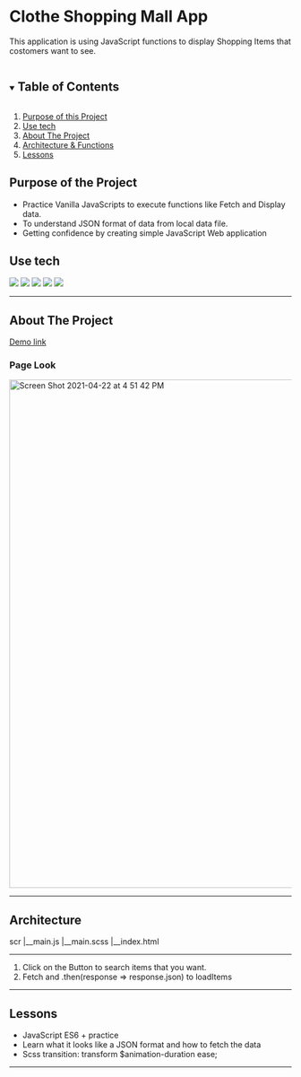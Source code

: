 # Clothe Shopping Mall App

This application is using JavaScript functions to display Shopping Items that costomers want to see. 

<details open="open">
  <summary><h2 style="display: inline-block">Table of Contents</h2></summary>
  <ol>
    <li><a href="#reason">Purpose of this Project</a></li>
    <li><a href="#use-tech">Use tech</a></li>
    <li>
      <a href="#about-the-project">About The Project</a>
    </li>
    <li><a href="#structure">Architecture & Functions</a></li>
    <li><a href="#new">Lessons</a></li>
  </ol>
</details>

<div id="reason"/>

## Purpose of the Project

- Practice Vanilla JavaScripts to execute functions like Fetch and Display data. 
- To understand JSON format of data from local data file.
- Getting confidence by creating simple JavaScript Web application

## Use tech

<span id="use-tech">
  <img src="https://img.shields.io/badge/Javascript-orange?style=flat-square&logo=JavaScript&logoColor=white"/>
  <img src="https://img.shields.io/badge/css-blue?style=flat-square&logo=CSS3&logoColor=white"/>
  <img src="https://img.shields.io/badge/HTML-red?style=flat-square&logo=HTML5&logoColor=white"/>
  <img src="https://img.shields.io/badge/React-blue?style=flat-square&logo=React&logoColor=white"/>
  <img src="https://user-images.githubusercontent.com/49248131/115799434-57948700-a38d-11eb-9d2b-b0bad9436419.png"/>
</span>


---

<!-- ABOUT THE PROJECT -->

## About The Project

[Demo link](https://brave-kare-8eb874.netlify.app/)

### Page Look

<img width="907" alt="Screen Shot 2021-04-22 at 4 51 42 PM" src="https://user-images.githubusercontent.com/49248131/115798921-3da67480-a38c-11eb-9b1a-7ce1c8578dfa.png">



---

## Architecture
scr
|__main.js
|__main.scss
|__index.html

---

1. Click on the Button to search items that you want.
2. Fetch and .then(response => response.json) to loadItems

---

<div id="new"/>

## Lessons

- JavaScript ES6 + practice
- Learn what it looks like a JSON format and how to fetch the data
- Scss transition: transform $animation-duration ease;
---
